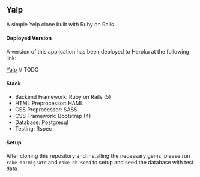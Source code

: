 ## Yalp

A simple Yelp clone built with Ruby on Rails.

#### Deployed Version

A version of this application has been deployed to Heroku at the following link: 

[Yalp](http://www.todo.com) // TODO

#### Stack

- Backend Framework: Ruby on Rails (5)
- HTML Preprocessor: HAML
- CSS Preprocessor: SASS
- CSS Framework: Bootstrap (4)
- Database: Postgresql
- Testing: Rspec

#### Setup

After cloning this repository and installing the necessary gems, please run `rake db:migrate` and `rake db:seed` to setup and seed the database with test data.


